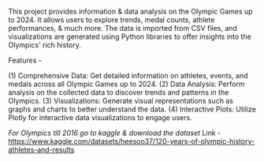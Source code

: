 This project provides information & data analysis on the Olympic Games up to 2024. It allows users to explore trends, medal counts, athlete performances, & much more. The data is imported from CSV files, and visualizations are generated using Python libraries to offer insights into the Olympics' rich history.

Features -

(1) Comprehensive Data: Get detailed information on athletes, events, and medals across all Olympic Games up to 2024. 
(2) Data Analysis: Perform analysis on the collected data to discover trends and patterns in the Olympics. 
(3) Visualizations: Generate visual representations such as graphs and charts to better understand the data. 
(4) Interactive Plots: Utilize Plotly for interactive data visualizations to engage users.


*For Olympics till 2016 go to kaggle & download the dataset*
 Link - https://www.kaggle.com/datasets/heesoo37/120-years-of-olympic-history-athletes-and-results
